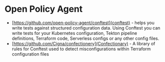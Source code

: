 # Open Policy Agent
- [https://github.com/open-policy-agent/conftest](conftest) - helps you write tests against structured configuration data. Using Conftest you can write tests for your Kubernetes configuration, Tekton pipeline definitions, Terraform code, Serverless configs or any other config files.
- [https://github.com/Cigna/confectionery](Confectionary) - A library of rules for Conftest used to detect misconfigurations within Terraform configuration files

